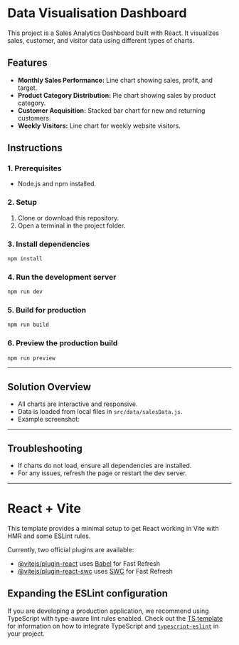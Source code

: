 # Data Visualisation Dashboard

This project is a Sales Analytics Dashboard built with React. It visualizes sales, customer, and visitor data using different types of charts.

## Features

- **Monthly Sales Performance:** Line chart showing sales, profit, and target.
- **Product Category Distribution:** Pie chart showing sales by product category.
- **Customer Acquisition:** Stacked bar chart for new and returning customers.
- **Weekly Visitors:** Line chart for weekly website visitors.

## Instructions

### 1. Prerequisites

- Node.js and npm installed.

### 2. Setup

1. Clone or download this repository.
2. Open a terminal in the project folder.

### 3. Install dependencies

```bash
npm install
```

### 4. Run the development server

```bash
npm run dev
```



### 5. Build for production

```bash
npm run build
```

### 6. Preview the production build

```bash
npm run preview
```

---

## Solution Overview

- All charts are interactive and responsive.
- Data is loaded from local files in `src/data/salesData.js`.
- Example screenshot:



---

## Troubleshooting

- If charts do not load, ensure all dependencies are installed.
- For any issues, refresh the page or restart the dev server.

---

# React + Vite

This template provides a minimal setup to get React working in Vite with HMR and some ESLint rules.

Currently, two official plugins are available:

- [@vitejs/plugin-react](https://github.com/vitejs/vite-plugin-react/blob/main/packages/plugin-react) uses [Babel](https://babeljs.io/) for Fast Refresh
- [@vitejs/plugin-react-swc](https://github.com/vitejs/vite-plugin-react/blob/main/packages/plugin-react-swc) uses [SWC](https://swc.rs/) for Fast Refresh

## Expanding the ESLint configuration

If you are developing a production application, we recommend using TypeScript with type-aware lint rules enabled. Check out the [TS template](https://github.com/vitejs/vite/tree/main/packages/create-vite/template-react-ts) for information on how to integrate TypeScript and [`typescript-eslint`](https://typescript-eslint.io) in your project.
